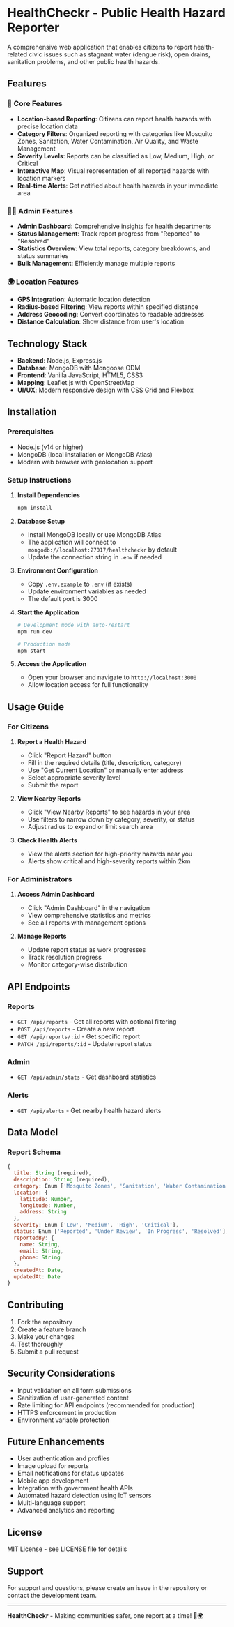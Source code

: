 # HealthCheckr - Public Health Hazard Reporter

A comprehensive web application that enables citizens to report health-related civic issues such as stagnant water (dengue risk), open drains, sanitation problems, and other public health hazards.

## Features

### 🏥 Core Features
- **Location-based Reporting**: Citizens can report health hazards with precise location data
- **Category Filters**: Organized reporting with categories like Mosquito Zones, Sanitation, Water Contamination, Air Quality, and Waste Management
- **Severity Levels**: Reports can be classified as Low, Medium, High, or Critical
- **Interactive Map**: Visual representation of all reported hazards with location markers
- **Real-time Alerts**: Get notified about health hazards in your immediate area

### 👨‍💼 Admin Features
- **Admin Dashboard**: Comprehensive insights for health departments
- **Status Management**: Track report progress from "Reported" to "Resolved"
- **Statistics Overview**: View total reports, category breakdowns, and status summaries
- **Bulk Management**: Efficiently manage multiple reports

### 🌍 Location Features
- **GPS Integration**: Automatic location detection
- **Radius-based Filtering**: View reports within specified distance
- **Address Geocoding**: Convert coordinates to readable addresses
- **Distance Calculation**: Show distance from user's location

## Technology Stack

- **Backend**: Node.js, Express.js
- **Database**: MongoDB with Mongoose ODM
- **Frontend**: Vanilla JavaScript, HTML5, CSS3
- **Mapping**: Leaflet.js with OpenStreetMap
- **UI/UX**: Modern responsive design with CSS Grid and Flexbox

## Installation

### Prerequisites
- Node.js (v14 or higher)
- MongoDB (local installation or MongoDB Atlas)
- Modern web browser with geolocation support

### Setup Instructions

1. **Install Dependencies**
   ```bash
   npm install
   ```

2. **Database Setup**
   - Install MongoDB locally or use MongoDB Atlas
   - The application will connect to `mongodb://localhost:27017/healthcheckr` by default
   - Update the connection string in `.env` if needed

3. **Environment Configuration**
   - Copy `.env.example` to `.env` (if exists)
   - Update environment variables as needed
   - The default port is 3000

4. **Start the Application**
   ```bash
   # Development mode with auto-restart
   npm run dev
   
   # Production mode
   npm start
   ```

5. **Access the Application**
   - Open your browser and navigate to `http://localhost:3000`
   - Allow location access for full functionality

## Usage Guide

### For Citizens

1. **Report a Health Hazard**
   - Click "Report Hazard" button
   - Fill in the required details (title, description, category)
   - Use "Get Current Location" or manually enter address
   - Select appropriate severity level
   - Submit the report

2. **View Nearby Reports**
   - Click "View Nearby Reports" to see hazards in your area
   - Use filters to narrow down by category, severity, or status
   - Adjust radius to expand or limit search area

3. **Check Health Alerts**
   - View the alerts section for high-priority hazards near you
   - Alerts show critical and high-severity reports within 2km

### For Administrators

1. **Access Admin Dashboard**
   - Click "Admin Dashboard" in the navigation
   - View comprehensive statistics and metrics
   - See all reports with management options

2. **Manage Reports**
   - Update report status as work progresses
   - Track resolution progress
   - Monitor category-wise distribution

## API Endpoints

### Reports
- `GET /api/reports` - Get all reports with optional filtering
- `POST /api/reports` - Create a new report
- `GET /api/reports/:id` - Get specific report
- `PATCH /api/reports/:id` - Update report status

### Admin
- `GET /api/admin/stats` - Get dashboard statistics

### Alerts
- `GET /api/alerts` - Get nearby health hazard alerts

## Data Model

### Report Schema
```javascript
{
  title: String (required),
  description: String (required),
  category: Enum ['Mosquito Zones', 'Sanitation', 'Water Contamination', 'Air Quality', 'Waste Management', 'Other'],
  location: {
    latitude: Number,
    longitude: Number,
    address: String
  },
  severity: Enum ['Low', 'Medium', 'High', 'Critical'],
  status: Enum ['Reported', 'Under Review', 'In Progress', 'Resolved'],
  reportedBy: {
    name: String,
    email: String,
    phone: String
  },
  createdAt: Date,
  updatedAt: Date
}
```

## Contributing

1. Fork the repository
2. Create a feature branch
3. Make your changes
4. Test thoroughly
5. Submit a pull request

## Security Considerations

- Input validation on all form submissions
- Sanitization of user-generated content
- Rate limiting for API endpoints (recommended for production)
- HTTPS enforcement in production
- Environment variable protection

## Future Enhancements

- User authentication and profiles
- Image upload for reports
- Email notifications for status updates
- Mobile app development
- Integration with government health APIs
- Automated hazard detection using IoT sensors
- Multi-language support
- Advanced analytics and reporting

## License

MIT License - see LICENSE file for details

## Support

For support and questions, please create an issue in the repository or contact the development team.

---

**HealthCheckr** - Making communities safer, one report at a time! 🏥🌍
